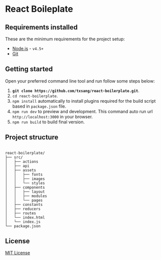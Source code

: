 # React Boileplate

## Requirements installed

These are the minimum requirements for the project setup:

- [Node.js](http://nodejs.org) - `v4.5+`
- [Git](https://git-scm.com/)

## Getting started

Open your preferred command line tool and run follow some steps below:

1. __`git clone https://github.com/txsang/react-boilerplate.git`__.
2. `cd react-boilerplate`.
3. `npm install` automatically to install plugins required for the build script based in `package.json` file.
4. `npm run dev` to preview and development. This command auto run url `http://localhost:3000` in your browser.
5. `npm run build` to build final version.


## Project structure

````

react-boilerplate/
├── src/
│   ├── actions
│   ├── api
│   ├── assets
│   │   ├── fonts
│   │   ├── images
│   │   └── styles
│   ├── components
│   │   ├── layout
│   │   ├── modules
│   │   └── pages
│   ├── constants
│   ├── reducers
│   ├── routes
│   └── index.html
│   └── index.js
└── package.json

````

## License

[MIT License](react-boilerplate/LICENSE)
